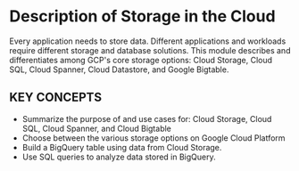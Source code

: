 # Description of Storage in the Cloud

Every application needs to store data. Different applications and workloads require different storage and database solutions. This module describes and differentiates among GCP's core storage options: Cloud Storage, Cloud SQL, Cloud Spanner, Cloud Datastore, and Google Bigtable.

## KEY CONCEPTS

* Summarize the purpose of and use cases for: Cloud Storage, Cloud SQL, Cloud Spanner, and Cloud Bigtable
* Choose between the various storage options on Google Cloud Platform
* Build a BigQuery table using data from Cloud Storage.
* Use SQL queries to analyze data stored in BigQuery.





